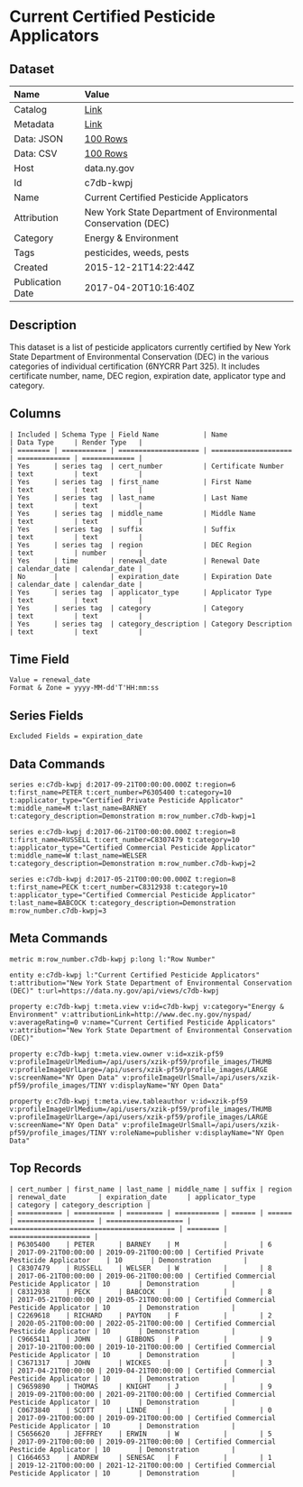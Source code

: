 # Current Certified Pesticide Applicators

## Dataset

| Name | Value |
| :--- | :---- |
| Catalog | [Link](https://catalog.data.gov/dataset/current-certified-pesticide-applicators) |
| Metadata | [Link](https://data.ny.gov/api/views/c7db-kwpj) |
| Data: JSON | [100 Rows](https://data.ny.gov/api/views/c7db-kwpj/rows.json?max_rows=100) |
| Data: CSV | [100 Rows](https://data.ny.gov/api/views/c7db-kwpj/rows.csv?max_rows=100) |
| Host | data.ny.gov |
| Id | c7db-kwpj |
| Name | Current Certified Pesticide Applicators |
| Attribution | New York State Department of Environmental Conservation (DEC) |
| Category | Energy & Environment |
| Tags | pesticides, weeds, pests |
| Created | 2015-12-21T14:22:44Z |
| Publication Date | 2017-04-20T10:16:40Z |

## Description

This dataset is a list of pesticide applicators currently certified by New York State Department of Environmental Conservation (DEC) in the various categories of individual certification (6NYCRR Part 325).  It includes certificate number, name, DEC region, expiration date, applicator type and category.

## Columns

```ls
| Included | Schema Type | Field Name           | Name                 | Data Type     | Render Type   |
| ======== | =========== | ==================== | ==================== | ============= | ============= |
| Yes      | series tag  | cert_number          | Certificate Number   | text          | text          |
| Yes      | series tag  | first_name           | First Name           | text          | text          |
| Yes      | series tag  | last_name            | Last Name            | text          | text          |
| Yes      | series tag  | middle_name          | Middle Name          | text          | text          |
| Yes      | series tag  | suffix               | Suffix               | text          | text          |
| Yes      | series tag  | region               | DEC Region           | text          | number        |
| Yes      | time        | renewal_date         | Renewal Date         | calendar_date | calendar_date |
| No       |             | expiration_date      | Expiration Date      | calendar_date | calendar_date |
| Yes      | series tag  | applicator_type      | Applicator Type      | text          | text          |
| Yes      | series tag  | category             | Category             | text          | text          |
| Yes      | series tag  | category_description | Category Description | text          | text          |
```

## Time Field

```ls
Value = renewal_date
Format & Zone = yyyy-MM-dd'T'HH:mm:ss
```

## Series Fields

```ls
Excluded Fields = expiration_date
```

## Data Commands

```ls
series e:c7db-kwpj d:2017-09-21T00:00:00.000Z t:region=6 t:first_name=PETER t:cert_number=P6305400 t:category=10 t:applicator_type="Certified Private Pesticide Applicator" t:middle_name=M t:last_name=BARNEY t:category_description=Demonstration m:row_number.c7db-kwpj=1

series e:c7db-kwpj d:2017-06-21T00:00:00.000Z t:region=8 t:first_name=RUSSELL t:cert_number=C8307479 t:category=10 t:applicator_type="Certified Commercial Pesticide Applicator" t:middle_name=W t:last_name=WELSER t:category_description=Demonstration m:row_number.c7db-kwpj=2

series e:c7db-kwpj d:2017-05-21T00:00:00.000Z t:region=8 t:first_name=PECK t:cert_number=C8312938 t:category=10 t:applicator_type="Certified Commercial Pesticide Applicator" t:last_name=BABCOCK t:category_description=Demonstration m:row_number.c7db-kwpj=3
```

## Meta Commands

```ls
metric m:row_number.c7db-kwpj p:long l:"Row Number"

entity e:c7db-kwpj l:"Current Certified Pesticide Applicators" t:attribution="New York State Department of Environmental Conservation (DEC)" t:url=https://data.ny.gov/api/views/c7db-kwpj

property e:c7db-kwpj t:meta.view v:id=c7db-kwpj v:category="Energy & Environment" v:attributionLink=http://www.dec.ny.gov/nyspad/ v:averageRating=0 v:name="Current Certified Pesticide Applicators" v:attribution="New York State Department of Environmental Conservation (DEC)"

property e:c7db-kwpj t:meta.view.owner v:id=xzik-pf59 v:profileImageUrlMedium=/api/users/xzik-pf59/profile_images/THUMB v:profileImageUrlLarge=/api/users/xzik-pf59/profile_images/LARGE v:screenName="NY Open Data" v:profileImageUrlSmall=/api/users/xzik-pf59/profile_images/TINY v:displayName="NY Open Data"

property e:c7db-kwpj t:meta.view.tableauthor v:id=xzik-pf59 v:profileImageUrlMedium=/api/users/xzik-pf59/profile_images/THUMB v:profileImageUrlLarge=/api/users/xzik-pf59/profile_images/LARGE v:screenName="NY Open Data" v:profileImageUrlSmall=/api/users/xzik-pf59/profile_images/TINY v:roleName=publisher v:displayName="NY Open Data"
```

## Top Records

```ls
| cert_number | first_name | last_name | middle_name | suffix | region | renewal_date        | expiration_date     | applicator_type                           | category | category_description | 
| =========== | ========== | ========= | =========== | ====== | ====== | =================== | =================== | ========================================= | ======== | ==================== | 
| P6305400    | PETER      | BARNEY    | M           |        | 6      | 2017-09-21T00:00:00 | 2019-09-21T00:00:00 | Certified Private Pesticide Applicator    | 10       | Demonstration        | 
| C8307479    | RUSSELL    | WELSER    | W           |        | 8      | 2017-06-21T00:00:00 | 2019-06-21T00:00:00 | Certified Commercial Pesticide Applicator | 10       | Demonstration        | 
| C8312938    | PECK       | BABCOCK   |             |        | 8      | 2017-05-21T00:00:00 | 2019-05-21T00:00:00 | Certified Commercial Pesticide Applicator | 10       | Demonstration        | 
| C2269618    | RICHARD    | PAYTON    | F           |        | 2      | 2020-05-21T00:00:00 | 2022-05-21T00:00:00 | Certified Commercial Pesticide Applicator | 10       | Demonstration        | 
| C9665411    | JOHN       | GIBBONS   | P           |        | 9      | 2017-10-21T00:00:00 | 2019-10-21T00:00:00 | Certified Commercial Pesticide Applicator | 10       | Demonstration        | 
| C3671317    | JOHN       | WICKES    |             |        | 3      | 2017-04-21T00:00:00 | 2019-04-21T00:00:00 | Certified Commercial Pesticide Applicator | 10       | Demonstration        | 
| C9659890    | THOMAS     | KNIGHT    | J           |        | 9      | 2019-09-21T00:00:00 | 2021-09-21T00:00:00 | Certified Commercial Pesticide Applicator | 10       | Demonstration        | 
| C0673840    | SCOTT      | LINDE     |             |        | 0      | 2017-09-21T00:00:00 | 2019-09-21T00:00:00 | Certified Commercial Pesticide Applicator | 10       | Demonstration        | 
| C5656620    | JEFFREY    | ERWIN     | W           |        | 5      | 2017-09-21T00:00:00 | 2019-09-21T00:00:00 | Certified Commercial Pesticide Applicator | 10       | Demonstration        | 
| C1664653    | ANDREW     | SENESAC   | F           |        | 1      | 2019-12-21T00:00:00 | 2021-12-21T00:00:00 | Certified Commercial Pesticide Applicator | 10       | Demonstration        | 
```
